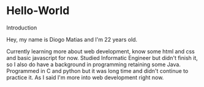 # Hello-World
Introduction

Hey, my name is Diogo Matias and I'm 22 years old.

Currently learning more about web development, know some html and css and basic javascript for now.
Studied Informatic Engineer but didn't finish it, so I also do have a background in programming retaining some Java. Programmed in C and python but it was long time and didn't continue to practice it. As I said I'm more into web development right now.

